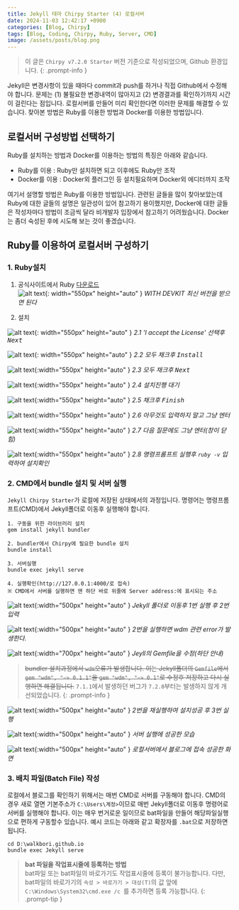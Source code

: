 ```yaml
---
title: Jekyll 테마 Chirpy Starter (4) 로컬서버
date: 2024-11-03 12:42:17 +0900
categories: [Blog, Chirpy]
tags: [Blog, Coding, Chirpy, Ruby, Server, CMD]
image: /assets/posts/blog.png
---
```


> 이 글은 `Chirpy v7.2.0 Starter` 버전 기준으로 작성되었으며, Github 환경입니다.
{: .prompt-info }

Jekyll은 변경사항이 있을 때마다 commit과 push를 하거나 직접 Github에서 수정해야 합니다. 문제는 (1) 불필요한 변경내역이 많아지고 (2) 변경결과를 확인하기까지 시간이 걸린다는 점입니다. 로컬서버를 만들어 미리 확인한다면 이러한 문제를 해결할 수 있습니다. 찾아본 방법은 Ruby를 이용한 방법과 Docker를 이용한 방법입니다.

## 로컬서버 구성방법 선택하기

Ruby를 설치하는 방법과 Docker를 이용하는 방법의 특징은 아래와 같습니다.

- Ruby를 이용 : Ruby만 설치하면 되고 이후에도 Ruby만 조작
- Docker를 이용 : Docker외 플러그인 등 설치필요하며 Docker외 에디터까지 조작

여기서 설명할 방법은 Ruby를 이용한 방법입니다. 관련된 글들을 많이 찾아보았는데 Ruby에 대한 글들의 설명은 일관성이 있어 참고하기 용이했지만, Docker에 대한 글들은 작성자마다 방법이 조금씩 달라 비개발자 입장에서 참고하기 어려웠습니다. Docker는 좀더 숙성된 후에 시도해 보는 것이 좋겠습니다.

## Ruby를 이용하여 로컬서버 구성하기

### 1. Ruby설치

1. 공식사이트에서 Ruby [다운로드](https://rubyinstaller.org/downloads/)  
![alt text](/assets/posts/2024/11/ruby.png){: width="550px" height="auto" }
_WITH DEVKIT 최신 버전을 받으면 된다_

2. 설치 
 
![alt text](/assets/posts/2024/11/ruby2.png){: width="550px" height="auto" }
_2.1 'I accept the License' 선택후 <kbd>Next</kbd>_

![alt text](/assets/posts/2024/11/ruby3.png){: width="550px" height="auto" }
_2.2 모두 채크후 <kbd>Install</kbd>_

![alt text](/assets/posts/2024/11/ruby4.png){:width="550px" height="auto" }
_2.3 모두 채크후 <kbd>Next</kbd>_

![alt text](/assets/posts/2024/11/ruby5.png){:width="550px" height="auto" }
_2.4 설치진행 대기_

![alt text](/assets/posts/2024/11/ruby6.png){:width="550px" height="auto" }
_2.5 채크후 <kbd>Finish</kbd>_

![alt text](/assets/posts/2024/11/ruby7.png){:width="550px" height="auto" }
_2.6 아무것도 입력하지 말고 그냥 <kbd>엔터</kbd>_

![alt text](/assets/posts/2024/11/ruby8.png){:width="550px" height="auto" }
_2.7 다음 질문에도 그냥 <kbd>엔터</kbd>(창이 닫힘)_

![alt text](/assets/posts/2024/11/ruby9.png){:width="550px" height="auto" }
_2.8 명령프롬프트 실행후 `ruby -v` 입력하여 설치확인_

### 2. CMD에서 bundle 설치 및 서버 실행

 `Jekyll Chirpy Starter`가 로컬에 저장된 상태에서의 과정입니다. 명령어는 명령프롬프트(CMD)에서 Jekyll폴더로 이동후 실행해야 합니다.

```
1. 구동을 위한 라이브러리 설치
gem install jekyll bundler

2. bundler에서 Chirpy에 필요한 bundle 설치
bundle install

3. 서버실행
bundle exec jekyll serve

4. 실행확인(http://127.0.0.1:4000/로 접속)
※ CMD에서 서버를 실행하면 맨 하단 바로 위줄에 Server address:에 표시되는 주소
```
![alt text](/assets/posts/2024/11/cmd.png){:width="500px" height="auto" }
_Jekyll 폴더로 이동후 1번 실행 후 2번 입력_

![alt text](/assets/posts/2024/11/cmd2.png){:width="500px" height="auto" }
_2번을 실행하면 wdm 관련 error가 발생한다._

![alt text](/assets/posts/2024/11/cmd3.png){:width="700px" height="auto" }
_Jeyll의 Gemfile을 수정(하단 안내)_

> ~~bundler 설치과정에서 `wdm`오류가 발생합니다. 이는 Jekyll폴더의 `Gemfile`에서 `gem "wdm", "~> 0.1.1"`을 `gem "wdm", "~> 0.1"`로 수정후 저장하고 다시 실행하면 해결됩니다.~~ `7.1.1`에서 발생하던 버그가 `7.2.0`부터는 발생하지 않게 개선되었습니다.
{: .prompt-info }

![alt text](/assets/posts/2024/11/cmd4.png){:width="500px" height="auto" }
_2번을 재실행하여 설치성공 후 3번 실행_

![alt text](/assets/posts/2024/11/cmd5.png){:width="500px" height="auto" }
_서버 실행에 성공한 모습_

![alt text](/assets/posts/2024/11/cmd6.png){:width="500px" height="auto" }
_로컬서버에서 블로그에 접속 성공한 화면_



### 3. 배치 파일(Batch File) 작성

로컬에서 블로그를 확인하기 위해서는 매번 CMD로 서버를 구동해야 합니다. CMD의 경우 새로 열면 기본주소가 `C:\Users\계정>`이므로 매번 Jekyll폴더로 이동후 명령어로 서버를 실행해야 합니다. 이는 매우 번거로운 일이므로 bat파일을 만들어 해당파일실행으로 편하게 구동할수 있습니다. 예시 코드는 아래와 같고 확장자를 `.bat`으로 저장하면됩니다.

```
cd D:\walkbori.github.io
bundle exec Jekyll serve
```
> **bat 파일을 작업표시줄에 등록하는 방법**  
bat파일 또는 bat파일의 바로가기도 작업표시줄에 등록이 불가능합니다. 다만, bat파일의 바로가기의 `속성 > 바로가기 > 대상(T)`의 값 앞에 `C:\Windows\System32\cmd.exe /c `를 추가하면 등록 가능합니다.
{: .prompt-tip }
